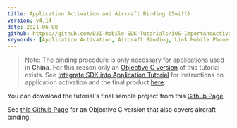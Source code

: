 ```yaml
---
title: Application Activation and Aircraft Binding (Swift)
version: v4.14
date: 2021-06-08
github: https://github.com/DJI-Mobile-SDK-Tutorials/iOS-ImportAndActivateSDKInXcode-Swift
keywords: [Application Activation, Aircraft Binding, Link Mobile Phone Number, Bound, Activated, Real Name System, Swift]
---
```


> Note: The binding procedure is only necessary for applications used in **China**. For this reason only an [Objective C version](https://developer.dji.com/mobile-sdk/documentation/ios-tutorials/ActivationAndBinding.html) of this tutorial exists. See [Integrate SDK into Application Tutorial](../application-development-workflow/workflow-integrate.html#register-application) for instructions on application activation and the final product [here](https://github.com/DJI-Mobile-SDK-Tutorials/iOS-ImportAndActivateSDKInXcode-Swift).

You can download the tutorial's final sample project from this [Github Page](https://github.com/DJI-Mobile-SDK-Tutorials/iOS-ImportAndActivateSDKInXcode-Swift).

See [this Github Page](https://github.com/DJI-Mobile-SDK-Tutorials/iOS-ActivationAndBindingDemo) for an Objective C version that also covers aircraft binding. 